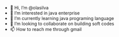 - 👋 Hi, I’m @olasilva
- 👀 I’m interested in java enterprise
- 🌱 I’m currently learning java programing language
- 💞️ I’m looking to collaborate on building soft codes
- 📫 How to reach me through gmail

<!---
olasilva/olasilva is a ✨ special ✨ repository because its `README.md` (this file) appears on your GitHub profile.
You can click the Preview link to take a look at your changes.
--->
